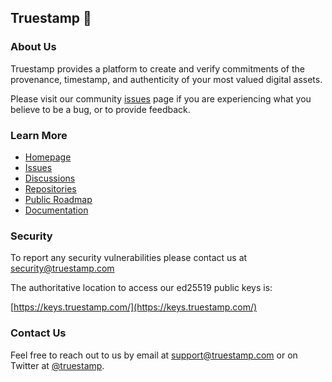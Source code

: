 ## Truestamp 👋


### About Us

Truestamp provides a platform to create and verify commitments of the provenance, timestamp, and authenticity of your most valued digital assets.

Please visit our community [issues](https://github.com/truestamp/hub/issues) page if you are experiencing what you believe to be a bug, or to provide feedback.

### Learn More

* [Homepage](https://www.truestamp.com)
* [Issues](https://github.com/truestamp/hub/issues)
* [Discussions](https://github.com/orgs/truestamp/discussions)
* [Repositories](https://github.com/orgs/truestamp/repositories)
* [Public Roadmap](https://github.com/orgs/truestamp/projects/1/views/2)
* [Documentation](https://docs.truestamp.com)

### Security

To report any security vulnerabilities please contact us at [security@truestamp.com](mailto:security@truestamp.com)

The authoritative location to access our ed25519 public keys is:

[https://keys.truestamp.com/](https://keys.truestamp.com/)

### Contact Us

Feel free to reach out to us by email at [support@truestamp.com](mailto:support@truestamp.com) or on Twitter at [@truestamp](https://twitter.com/truestamp).
